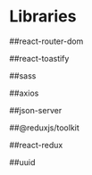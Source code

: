 # Libraries

##react-router-dom 

##react-toastify 

##sass 

##axios 

##json-server 

##@reduxjs/toolkit 

##react-redux 

##uuid
